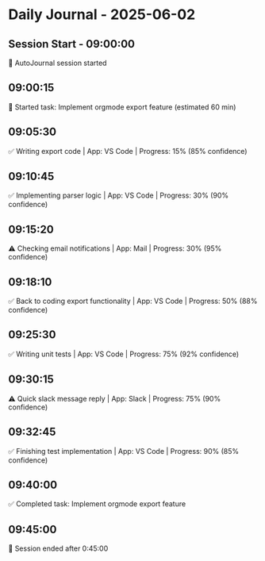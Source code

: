 # Daily Journal - 2025-06-02

## Session Start - 09:00:00
🚀 AutoJournal session started

## 09:00:15
🎯 Started task: Implement orgmode export feature (estimated 60 min)

## 09:05:30
✅ Writing export code | App: VS Code | Progress: 15% (85% confidence)

## 09:10:45
✅ Implementing parser logic | App: VS Code | Progress: 30% (90% confidence)

## 09:15:20
⚠️ Checking email notifications | App: Mail | Progress: 30% (95% confidence)

## 09:18:10
✅ Back to coding export functionality | App: VS Code | Progress: 50% (88% confidence)

## 09:25:30
✅ Writing unit tests | App: VS Code | Progress: 75% (92% confidence)

## 09:30:15
⚠️ Quick slack message reply | App: Slack | Progress: 75% (90% confidence)

## 09:32:45
✅ Finishing test implementation | App: VS Code | Progress: 90% (85% confidence)

## 09:40:00
✅ Completed task: Implement orgmode export feature

## 09:45:00
🏁 Session ended after 0:45:00